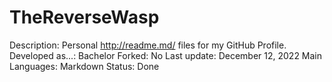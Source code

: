 # TheReverseWasp

Description: Personal http://readme.md/ files for my GitHub Profile.
Developed as...: Bachelor
Forked: No
Last update: December 12, 2022
Main Languages: Markdown
Status: Done